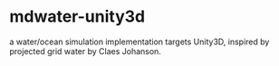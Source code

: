 # mdwater-unity3d
a water/ocean simulation implementation targets Unity3D, inspired by projected grid water by Claes Johanson.
